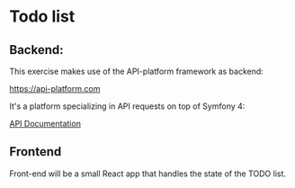 # Todo list

## Backend:

This exercise makes use of the API-platform framework as backend:

https://api-platform.com

It's a platform specializing in API requests on top of Symfony 4:

[API Documentation](./doc/APIPLATFORM.md)

## Frontend

Front-end will be a small React app that handles the state of the TODO list.



